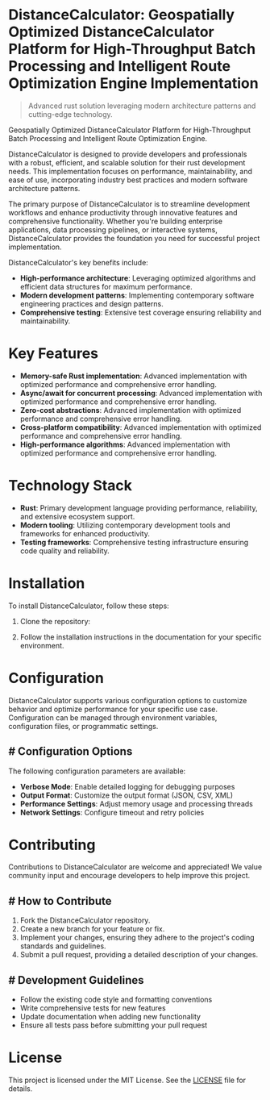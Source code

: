 <!-- fallback_DistanceCalculator_20250810000652_90438 -->

# DistanceCalculator: Geospatially Optimized DistanceCalculator Platform for High-Throughput Batch Processing and Intelligent Route Optimization Engine Implementation
> Advanced rust solution leveraging modern architecture patterns and cutting-edge technology.

Geospatially Optimized DistanceCalculator Platform for High-Throughput Batch Processing and Intelligent Route Optimization Engine.

DistanceCalculator is designed to provide developers and professionals with a robust, efficient, and scalable solution for their rust development needs. This implementation focuses on performance, maintainability, and ease of use, incorporating industry best practices and modern software architecture patterns.

The primary purpose of DistanceCalculator is to streamline development workflows and enhance productivity through innovative features and comprehensive functionality. Whether you're building enterprise applications, data processing pipelines, or interactive systems, DistanceCalculator provides the foundation you need for successful project implementation.

DistanceCalculator's key benefits include:

* **High-performance architecture**: Leveraging optimized algorithms and efficient data structures for maximum performance.
* **Modern development patterns**: Implementing contemporary software engineering practices and design patterns.
* **Comprehensive testing**: Extensive test coverage ensuring reliability and maintainability.

# Key Features

* **Memory-safe Rust implementation**: Advanced implementation with optimized performance and comprehensive error handling.
* **Async/await for concurrent processing**: Advanced implementation with optimized performance and comprehensive error handling.
* **Zero-cost abstractions**: Advanced implementation with optimized performance and comprehensive error handling.
* **Cross-platform compatibility**: Advanced implementation with optimized performance and comprehensive error handling.
* **High-performance algorithms**: Advanced implementation with optimized performance and comprehensive error handling.

# Technology Stack

* **Rust**: Primary development language providing performance, reliability, and extensive ecosystem support.
* **Modern tooling**: Utilizing contemporary development tools and frameworks for enhanced productivity.
* **Testing frameworks**: Comprehensive testing infrastructure ensuring code quality and reliability.

# Installation

To install DistanceCalculator, follow these steps:

1. Clone the repository:


2. Follow the installation instructions in the documentation for your specific environment.

# Configuration

DistanceCalculator supports various configuration options to customize behavior and optimize performance for your specific use case. Configuration can be managed through environment variables, configuration files, or programmatic settings.

## # Configuration Options

The following configuration parameters are available:

* **Verbose Mode**: Enable detailed logging for debugging purposes
* **Output Format**: Customize the output format (JSON, CSV, XML)
* **Performance Settings**: Adjust memory usage and processing threads
* **Network Settings**: Configure timeout and retry policies

# Contributing

Contributions to DistanceCalculator are welcome and appreciated! We value community input and encourage developers to help improve this project.

## # How to Contribute

1. Fork the DistanceCalculator repository.
2. Create a new branch for your feature or fix.
3. Implement your changes, ensuring they adhere to the project's coding standards and guidelines.
4. Submit a pull request, providing a detailed description of your changes.

## # Development Guidelines

* Follow the existing code style and formatting conventions
* Write comprehensive tests for new features
* Update documentation when adding new functionality
* Ensure all tests pass before submitting your pull request

# License

This project is licensed under the MIT License. See the [LICENSE](https://github.com/laurindoisaac/DistanceCalculator/blob/main/LICENSE) file for details.
